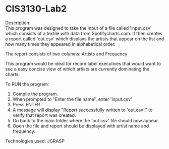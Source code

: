 # CIS3130-Lab2
Description:  
This program was designed to take the input of a file called 'input.csv' which consists of a textile with data from Spotifycharts.com. It then creates a report called 'out.csv' which displays the artists that appear on the list and how many times they appeared in alphabetical order.

The report consists of two columns: Artists and Frequency  

This program would be ideal for record label executives that would want to see a easy concise view of which artists are currently dominating the charts.  

To RUN the program: 
1. Compile the program. 
2. When prompted to "Enter the file name", enter 'input.csv' 
3. Press ENTER 
4. A message will display "Report successfully written to 'out.csv'." to verify that report was created. 
5. Go back to the main folder where the 'out.csv' file should now appear. 
6. Open the file and report should be displayed with artist name and frequency.  

Technologies used: JGRASP

